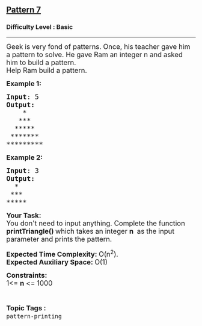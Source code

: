 <h2><a href="https://www.geeksforgeeks.org/problems/triangle-pattern-1661492263/1?page=1&difficulty=Basic&status=unsolved&sortBy=submissions">Pattern 7</a></h2><h3>Difficulty Level : Basic</h3><hr><div class="problems_problem_content__Xm_eO"><p><span style="font-size: 18px;">Geek is very fond of patterns. Once, his teacher gave him a pattern to solve. He gave Ram an integer n and asked him to build a pattern.<br></span><span style="font-size: 18px;">Help Ram build a&nbsp;pattern.</span></p>
<p><span style="font-size: 18px;"><strong>Example 1:</strong></span></p>
<pre><span style="font-size: 18px;"><strong>Input</strong>: 5
<strong>Output:</strong></span>
<span style="font-size: 18px;"><strong>   </strong> *
   ***  
  *****
 *******
*********</span></pre>
<p><span style="font-size: 18px;"><strong>Example 2:</strong></span></p>
<pre><span style="font-size: 18px;"><strong>Input</strong>: 3
<strong>Output:</strong></span>
<span style="font-size: 18px;"><strong>  </strong>*
 ***  
*****</span></pre>
<p><span style="font-size: 18px;"><strong>Your Task:<br></strong></span><span style="font-size: 18px;">You don't need to input anything. Complete the function <strong>printTriangle()&nbsp;</strong>which takes an integer <strong>n</strong> <strong>&nbsp;</strong>as the input parameter and prints the pattern.</span></p>
<p><span style="font-size: 18px;"><strong>Expected Time Complexity: </strong>O(n<sup>2</sup></span><span style="font-size: 18px;">).</span><span style="font-size: 18px;"><strong><br></strong></span><span style="font-size: 18px;"><strong>Expected Auxiliary Space: </strong>O(1)</span></p>
<p><span style="font-size: 18px;"><strong>Constraints:<br></strong></span><span style="font-size: 18px;">1&lt;= <strong>n</strong> &lt;= 1000</span></p></div><br><p><span style=font-size:18px><strong>Topic Tags : </strong><br><code>pattern-printing</code>&nbsp;